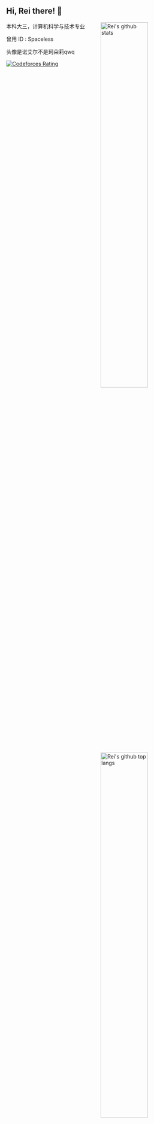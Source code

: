 ## Hi, Rei there! 👋

<img align=right alt="Rei's github stats" width="50%" src="https://github-readme-stats.vercel.app/api?username=ACRei&show_icons=true">

<img align=right alt="Rei's github top langs" width="50%" src="https://github-readme-stats.vercel.app/api/top-langs/?username=ACRei&layout=compact">

<div align=left>
  
本科大三，计算机科学与技术专业
  
曾用 ID : Spaceless
  
头像是诺艾尔不是珂朵莉qwq

[![Codeforces Rating](https://cfrating.ihcr.top/?user=ReiAC)](https://codeforces.com/profile/ReiAC)
